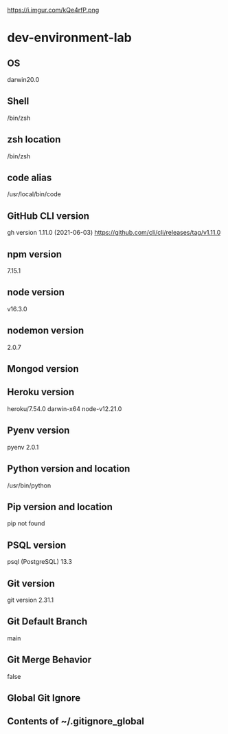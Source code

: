https://i.imgur.com/kQe4rfP.png

# dev-environment-lab

## OS

darwin20.0

## Shell

/bin/zsh

## zsh location

/bin/zsh

## code alias

/usr/local/bin/code

## GitHub CLI version

gh version 1.11.0 (2021-06-03)
https://github.com/cli/cli/releases/tag/v1.11.0

## npm version

7.15.1

## node version

v16.3.0

## nodemon version

2.0.7

## Mongod version


## Heroku version

heroku/7.54.0 darwin-x64 node-v12.21.0

## Pyenv version

pyenv 2.0.1

## Python version and location


/usr/bin/python

## Pip version and location


pip not found

## PSQL version

psql (PostgreSQL) 13.3

## Git version

git version 2.31.1

## Git Default Branch

main

## Git Merge Behavior

false

## Global Git Ignore


## Contents of ~/.gitignore_global


